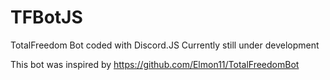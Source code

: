 # TFBotJS
TotalFreedom Bot coded with Discord.JS
Currently still under development

This bot was inspired by https://github.com/Elmon11/TotalFreedomBot
